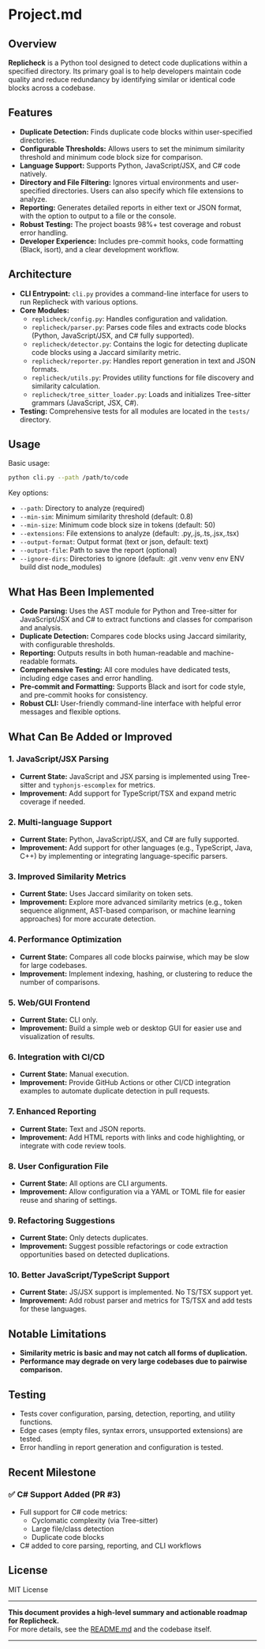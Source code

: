 # Project.md

## Overview

**Replicheck** is a Python tool designed to detect code duplications within a specified directory. Its primary goal is to help developers maintain code quality and reduce redundancy by identifying similar or identical code blocks across a codebase.

## Features

- **Duplicate Detection:** Finds duplicate code blocks within user-specified directories.
- **Configurable Thresholds:** Allows users to set the minimum similarity threshold and minimum code block size for comparison.
- **Language Support:** Supports Python, JavaScript/JSX, and C# code natively.
- **Directory and File Filtering:** Ignores virtual environments and user-specified directories. Users can also specify which file extensions to analyze.
- **Reporting:** Generates detailed reports in either text or JSON format, with the option to output to a file or the console.
- **Robust Testing:** The project boasts 98%+ test coverage and robust error handling.
- **Developer Experience:** Includes pre-commit hooks, code formatting (Black, isort), and a clear development workflow.

## Architecture

- **CLI Entrypoint:** `cli.py` provides a command-line interface for users to run Replicheck with various options.
- **Core Modules:**
  - `replicheck/config.py`: Handles configuration and validation.
  - `replicheck/parser.py`: Parses code files and extracts code blocks (Python, JavaScript/JSX, and C# fully supported).
  - `replicheck/detector.py`: Contains the logic for detecting duplicate code blocks using a Jaccard similarity metric.
  - `replicheck/reporter.py`: Handles report generation in text and JSON formats.
  - `replicheck/utils.py`: Provides utility functions for file discovery and similarity calculation.
  - `replicheck/tree_sitter_loader.py`: Loads and initializes Tree-sitter grammars (JavaScript, JSX, C#).
- **Testing:** Comprehensive tests for all modules are located in the `tests/` directory.

## Usage

Basic usage:

```bash
python cli.py --path /path/to/code
```

Key options:

- `--path`: Directory to analyze (required)
- `--min-sim`: Minimum similarity threshold (default: 0.8)
- `--min-size`: Minimum code block size in tokens (default: 50)
- `--extensions`: File extensions to analyze (default: .py,.js,.ts,.jsx,.tsx)
- `--output-format`: Output format (text or json, default: text)
- `--output-file`: Path to save the report (optional)
- `--ignore-dirs`: Directories to ignore (default: .git .venv venv env ENV build dist node_modules)

## What Has Been Implemented

- **Code Parsing:** Uses the AST module for Python and Tree-sitter for JavaScript/JSX and C# to extract functions and classes for comparison and analysis.
- **Duplicate Detection:** Compares code blocks using Jaccard similarity, with configurable thresholds.
- **Reporting:** Outputs results in both human-readable and machine-readable formats.
- **Comprehensive Testing:** All core modules have dedicated tests, including edge cases and error handling.
- **Pre-commit and Formatting:** Supports Black and isort for code style, and pre-commit hooks for consistency.
- **Robust CLI:** User-friendly command-line interface with helpful error messages and flexible options.

## What Can Be Added or Improved

### 1. **JavaScript/JSX Parsing**

- **Current State:** JavaScript and JSX parsing is implemented using Tree-sitter and `typhonjs-escomplex` for metrics.
- **Improvement:** Add support for TypeScript/TSX and expand metric coverage if needed.

### 2. **Multi-language Support**

- **Current State:** Python, JavaScript/JSX, and C# are fully supported.
- **Improvement:** Add support for other languages (e.g., TypeScript, Java, C++) by implementing or integrating language-specific parsers.

### 3. **Improved Similarity Metrics**

- **Current State:** Uses Jaccard similarity on token sets.
- **Improvement:** Explore more advanced similarity metrics (e.g., token sequence alignment, AST-based comparison, or machine learning approaches) for more accurate detection.

### 4. **Performance Optimization**

- **Current State:** Compares all code blocks pairwise, which may be slow for large codebases.
- **Improvement:** Implement indexing, hashing, or clustering to reduce the number of comparisons.

### 5. **Web/GUI Frontend**

- **Current State:** CLI only.
- **Improvement:** Build a simple web or desktop GUI for easier use and visualization of results.

### 6. **Integration with CI/CD**

- **Current State:** Manual execution.
- **Improvement:** Provide GitHub Actions or other CI/CD integration examples to automate duplicate detection in pull requests.

### 7. **Enhanced Reporting**

- **Current State:** Text and JSON reports.
- **Improvement:** Add HTML reports with links and code highlighting, or integrate with code review tools.

### 8. **User Configuration File**

- **Current State:** All options are CLI arguments.
- **Improvement:** Allow configuration via a YAML or TOML file for easier reuse and sharing of settings.

### 9. **Refactoring Suggestions**

- **Current State:** Only detects duplicates.
- **Improvement:** Suggest possible refactorings or code extraction opportunities based on detected duplications.

### 10. **Better JavaScript/TypeScript Support**

- **Current State:** JS/JSX support is implemented. No TS/TSX support yet.
- **Improvement:** Add robust parser and metrics for TS/TSX and add tests for these languages.

## Notable Limitations

- **Similarity metric is basic and may not catch all forms of duplication.**
- **Performance may degrade on very large codebases due to pairwise comparison.**

## Testing

- Tests cover configuration, parsing, detection, reporting, and utility functions.
- Edge cases (empty files, syntax errors, unsupported extensions) are tested.
- Error handling in report generation and configuration is tested.

## Recent Milestone

### ✅ C# Support Added (PR #3)

- Full support for C# code metrics:
  - Cyclomatic complexity (via Tree-sitter)
  - Large file/class detection
  - Duplicate code blocks
- C# added to core parsing, reporting, and CLI workflows

## License

MIT License

---

**This document provides a high-level summary and actionable roadmap for Replicheck.**  
For more details, see the [README.md](README.md) and the codebase itself.

---
